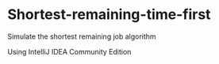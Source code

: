 # Shortest-remaining-time-first
Simulate the shortest remaining job algorithm

Using IntelliJ IDEA Community Edition

